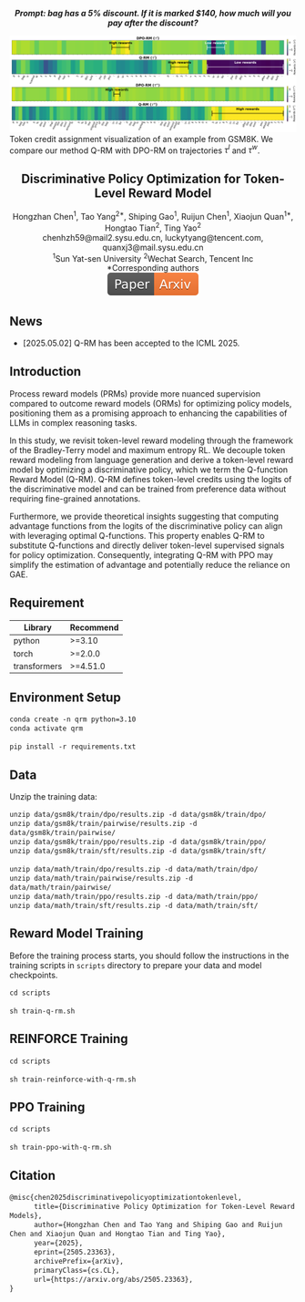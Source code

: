 <div align="center">

_**Prompt: bag has a 5\% discount. If it is marked \$140, how much will you pay after the discount?**_
</div>

![image](assets/introduction.png)
Token credit assignment visualization of an example from GSM8K. We compare our method Q-RM with DPO-RM on trajectories $\tau^l$ and $\tau^w$.


<div id="top" align="center">

Discriminative Policy Optimization for Token-Level Reward Model
-----------------------------

</div>

<div align="center">
Hongzhan Chen<sup>1</sup>, Tao Yang<sup>2*</sup>, Shiping Gao<sup>1</sup>, Ruijun Chen<sup>1</sup>, Xiaojun Quan<sup>1*</sup>, Hongtao Tian<sup>2</sup>, Ting Yao<sup>2</sup>
</div>
<div align="center">
chenhzh59@mail2.sysu.edu.cn, luckytyang@tencent.com, quanxj3@mail.sysu.edu.cn
</div>
<div align="center">
<sup>1</sup>Sun Yat-sen University <sup>2</sup>Wechat Search, Tencent Inc
</div>
<div align="center">
*Corresponding authors
</div>


<div align="center">
    <a href="https://arxiv.org/pdf/2505.23363"><img src="assets/Paper-Arxiv-orange.svg" ></a>
</div>


## News

- [2025.05.02] Q-RM has been accepted to the ICML 2025.


## Introduction

Process reward models (PRMs) provide more nuanced supervision compared to outcome reward models (ORMs) for optimizing policy models, positioning them as a promising approach to enhancing the capabilities of LLMs in complex reasoning tasks.

In this study, we revisit token-level reward modeling through the framework of the Bradley-Terry model and maximum entropy RL. We decouple token reward modeling from language generation and derive a token-level reward model by optimizing a discriminative policy, which we term the Q-function Reward Model (Q-RM). Q-RM defines token-level credits using the logits of the discriminative model and can be trained from preference data without requiring fine-grained annotations. 

Furthermore, we provide theoretical insights suggesting that computing advantage functions from the logits of the discriminative policy can align with leveraging optimal Q-functions. This property enables Q-RM to substitute Q-functions and directly deliver token-level supervised signals for policy optimization. Consequently, integrating Q-RM with PPO may simplify the estimation of advantage and potentially reduce the reliance on GAE.


## Requirement

| Library        | Recommend | 
|----------------|-----------|
| python         | \>=3.10   | 
| torch          | \>=2.0.0  | 
| transformers   | \>=4.51.0 |

## Environment Setup

```
conda create -n qrm python=3.10
conda activate qrm

pip install -r requirements.txt
```

## Data
Unzip the training data:
```shell
unzip data/gsm8k/train/dpo/results.zip -d data/gsm8k/train/dpo/
unzip data/gsm8k/train/pairwise/results.zip -d data/gsm8k/train/pairwise/
unzip data/gsm8k/train/ppo/results.zip -d data/gsm8k/train/ppo/
unzip data/gsm8k/train/sft/results.zip -d data/gsm8k/train/sft/

unzip data/math/train/dpo/results.zip -d data/math/train/dpo/
unzip data/math/train/pairwise/results.zip -d data/math/train/pairwise/
unzip data/math/train/ppo/results.zip -d data/math/train/ppo/
unzip data/math/train/sft/results.zip -d data/math/train/sft/
```

## Reward Model Training
Before the training process starts, you should follow the instructions in the training scripts in `scripts` directory to prepare your data and model checkpoints.

```shell
cd scripts

sh train-q-rm.sh
```

## REINFORCE Training
```shell
cd scripts

sh train-reinforce-with-q-rm.sh
```

## PPO Training 
```shell
cd scripts

sh train-ppo-with-q-rm.sh
```

## Citation
```
@misc{chen2025discriminativepolicyoptimizationtokenlevel,
      title={Discriminative Policy Optimization for Token-Level Reward Models}, 
      author={Hongzhan Chen and Tao Yang and Shiping Gao and Ruijun Chen and Xiaojun Quan and Hongtao Tian and Ting Yao},
      year={2025},
      eprint={2505.23363},
      archivePrefix={arXiv},
      primaryClass={cs.CL},
      url={https://arxiv.org/abs/2505.23363}, 
}
```
